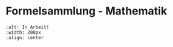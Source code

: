 # Formelsammlung - Mathematik

```{image} /media/icon/in-arbeit.svg
:alt: In Arbeit!
:width: 200px
:align: center
```

